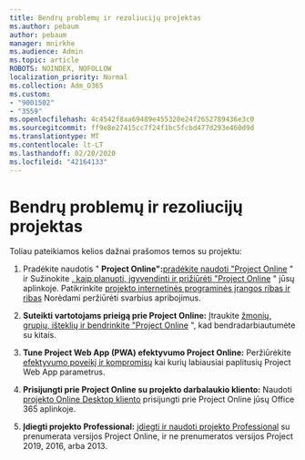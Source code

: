 ```yaml
---
title: Bendrų problemų ir rezoliucijų projektas
ms.author: pebaum
author: pebaum
manager: mnirkhe
ms.audience: Admin
ms.topic: article
ROBOTS: NOINDEX, NOFOLLOW
localization_priority: Normal
ms.collection: Adm_O365
ms.custom:
- "9001502"
- "3559"
ms.openlocfilehash: 4c4542f8aa69489e455320e24f2652789436e3c0
ms.sourcegitcommit: ff9e8e27415cc7f24f1bc5fcbd477d293e460d9d
ms.translationtype: MT
ms.contentlocale: lt-LT
ms.lasthandoff: 02/20/2020
ms.locfileid: "42164133"
---
```

# <a name="project-common-issues-and-resolutions"></a>Bendrų problemų ir rezoliucijų projektas

Toliau pateikiamos kelios dažnai prašomos temos su projektu:

1. Pradėkite naudotis " **Project Online":**[pradėkite naudoti "Project Online](https://docs.microsoft.com/en-us/ProjectOnline/get-started-with-project-online) " ir Sužinokite [, kaip planuoti, įgyvendinti ir prižiūrėti "Project Online](https://docs.microsoft.com/en-us/projectonline/project-online) " jūsų aplinkoje.   Patikrinkite [projekto internetinės programinės įrangos ribas ir ribas](https://docs.microsoft.com/en-us/ProjectOnline/project-online-software-boundaries-and-limits) Norėdami peržiūrėti svarbius apribojimus.

2. **Suteikti vartotojams prieigą prie Project Online:** Įtraukite [žmonių, grupių, išteklių ir bendrinkite "Project Online](https://docs.microsoft.com/en-us/projectonline/step-2-add-people-to-project-online) ", kad bendradarbiautumėte su kitais. 

3. **Tune Project Web App (PWA) efektyvumo Project Online:** Peržiūrėkite [efektyvumo poveikį ir kompromisų](https://docs.microsoft.com/en-us/projectonline/tune-project-online-performance) kai kurių labiausiai paplitusių Project Web App parametrus.

4. **Prisijungti prie Project Online su projekto darbalaukio kliento:** Naudoti [projekto Online Desktop kliento](https://docs.microsoft.com/en-us/projectonline/connect-to-project-online-with-the-project-online-desktop-client) prisijungti prie Project Online jūsų Office 365 aplinkoje. 

5. **Įdiegti projekto Professional:** [įdiegti ir naudoti projekto Professional](https://support.office.com/en-us/article/install-project-7059249b-d9fe-4d61-ab96-5c5bf435f281?ui=en-US&rs=en-US&ad=US) su prenumerata versijos Project Online, ir ne prenumeratos versijos Project 2019, 2016, arba 2013.
